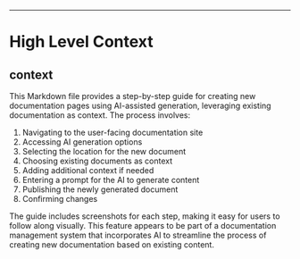 

  ---
# High Level Context
## context
This Markdown file provides a step-by-step guide for creating new documentation pages using AI-assisted generation, leveraging existing documentation as context. The process involves:

1. Navigating to the user-facing documentation site
2. Accessing AI generation options
3. Selecting the location for the new document
4. Choosing existing documents as context
5. Adding additional context if needed
6. Entering a prompt for the AI to generate content
7. Publishing the newly generated document
8. Confirming changes

The guide includes screenshots for each step, making it easy for users to follow along visually. This feature appears to be part of a documentation management system that incorporates AI to streamline the process of creating new documentation based on existing content.

  